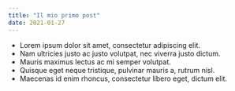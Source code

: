 ```yaml
---
title: "Il mio primo post"
date: 2021-01-27
---
```


* Lorem ipsum dolor sit amet, consectetur adipiscing elit.
* Nam ultricies justo ac justo volutpat, nec viverra justo dictum.
* Mauris maximus lectus ac mi semper volutpat.
* Quisque eget neque tristique, pulvinar mauris a, rutrum nisl.
* Maecenas id enim rhoncus, consectetur libero eget, dictum elit.
